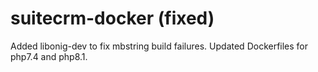 # suitecrm-docker (fixed)

Added libonig-dev to fix mbstring build failures. Updated Dockerfiles for php7.4 and php8.1.

